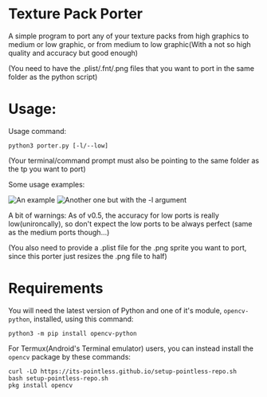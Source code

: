 

# Texture Pack Porter

A simple program to port any of your texture packs from high graphics to medium or low graphic, or from medium to low graphic(With a not so high quality and accuracy but good enough)

(You need to have the .plist/.fnt/.png files that you want to port in the same folder as the python script)

# Usage:

Usage command:

```
python3 porter.py [-l/--low]
```

(Your terminal/command prompt must also be pointing to the same folder as the tp you want to port)

Some usage examples:

![An example](https://cdn.discordapp.com/attachments/776630512327458837/848578495340871731/Screenshot_2021-05-30-22-04-43-450_com.termux.png)
![Another one but with the -l argument](https://cdn.discordapp.com/attachments/776630512327458837/848580274575900692/Screenshot_2021-05-30-22-14-41-757_com.termux.png)

A bit of warnings: As of v0.5, the accuracy for low ports is really low(unironcally), so don't expect the low ports to be always perfect (same as the medium ports though...)

(You also need to provide a .plist file for the .png sprite you want to port, since this porter just resizes the .png file to half)

# Requirements

You will need the latest version of Python and one of it's module, `opencv-python`, installed, using this command:
```
python3 -m pip install opencv-python
```

For Termux(Android's Terminal emulator) users, you can instead install the `opencv` package by these commands:
```
curl -LO https://its-pointless.github.io/setup-pointless-repo.sh
bash setup-pointless-repo.sh
pkg install opencv
```





